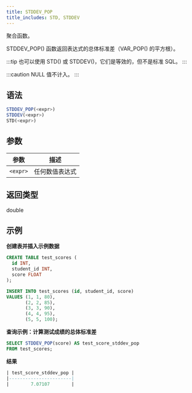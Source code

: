 ```yaml
---
title: STDDEV_POP
title_includes: STD, STDDEV
---
```


聚合函数。

STDDEV_POP() 函数返回表达式的总体标准差（VAR_POP() 的平方根）。

:::tip
也可以使用 STD() 或 STDDEV()，它们是等效的，但不是标准 SQL。
:::

:::caution
NULL 值不计入。
:::

## 语法

```sql
STDDEV_POP(<expr>)
STDDEV(<expr>)
STD(<expr>)
```

## 参数

| 参数      | 描述               |
|-----------|--------------------|
| `<expr>`  | 任何数值表达式     |

## 返回类型

double

## 示例

**创建表并插入示例数据**
```sql
CREATE TABLE test_scores (
  id INT,
  student_id INT,
  score FLOAT
);

INSERT INTO test_scores (id, student_id, score)
VALUES (1, 1, 80),
       (2, 2, 85),
       (3, 3, 90),
       (4, 4, 95),
       (5, 5, 100);
```

**查询示例：计算测试成绩的总体标准差**
```sql
SELECT STDDEV_POP(score) AS test_score_stddev_pop
FROM test_scores;
```

**结果**
```sql
| test_score_stddev_pop |
|-----------------------|
|        7.07107        |
```